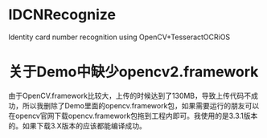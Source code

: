 # IDCNRecognize
Identity card number recognition using OpenCV+TesseractOCRiOS 
# 关于Demo中缺少opencv2.framework
由于OpenCV.framework比较大，上传的时候达到了130MB，导致上传代码不成功，所以我删除了Demo里面的opencv.framework包，如果需要运行的朋友可以在opencv官网下载opencv.framework包拖到工程内即可。我使用的是3.3.1版本的。如果下载3.X版本的应该都能编译成功。
